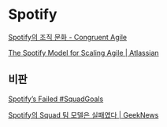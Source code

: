 # Spotify

[Spotify의 조직 문화 - Congruent Agile](https://congruentagile.com/2013/02/27/spotify/)

[The Spotify Model for Scaling Agile | Atlassian](https://www.atlassian.com/agile/agile-at-scale/spotify)

## 비판

[Spotify’s Failed #SquadGoals](https://www.jeremiahlee.com/posts/failed-squad-goals/)

[Spotify의 Squad 팀 모델은 실패였다 | GeekNews](https://news.hada.io/topic?id=2191)
